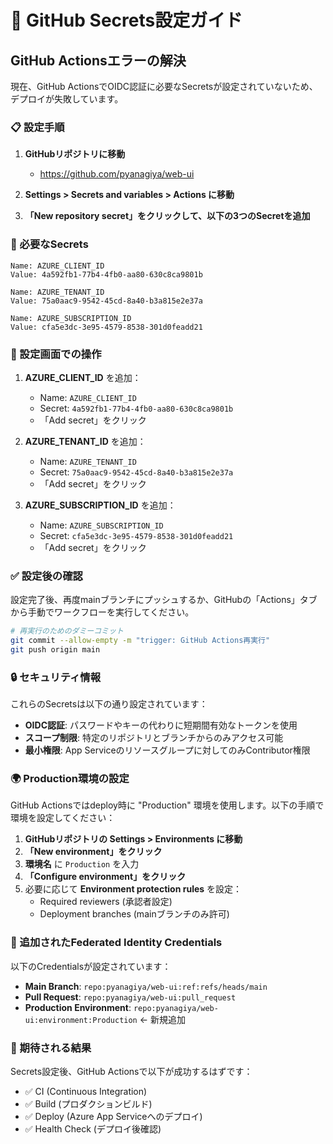 # 🔧 GitHub Secrets設定ガイド

## GitHub Actionsエラーの解決

現在、GitHub ActionsでOIDC認証に必要なSecretsが設定されていないため、デプロイが失敗しています。

### 📋 設定手順

1. **GitHubリポジトリに移動**
   - https://github.com/pyanagiya/web-ui

2. **Settings > Secrets and variables > Actions に移動**

3. **「New repository secret」をクリックして、以下の3つのSecretを追加**

### 🔑 必要なSecrets

```
Name: AZURE_CLIENT_ID
Value: 4a592fb1-77b4-4fb0-aa80-630c8ca9801b
```

```
Name: AZURE_TENANT_ID
Value: 75a0aac9-9542-45cd-8a40-b3a815e2e37a
```

```
Name: AZURE_SUBSCRIPTION_ID
Value: cfa5e3dc-3e95-4579-8538-301d0feadd21
```

### 📸 設定画面での操作

1. **AZURE_CLIENT_ID** を追加：
   - Name: `AZURE_CLIENT_ID`
   - Secret: `4a592fb1-77b4-4fb0-aa80-630c8ca9801b`
   - 「Add secret」をクリック

2. **AZURE_TENANT_ID** を追加：
   - Name: `AZURE_TENANT_ID`
   - Secret: `75a0aac9-9542-45cd-8a40-b3a815e2e37a`
   - 「Add secret」をクリック

3. **AZURE_SUBSCRIPTION_ID** を追加：
   - Name: `AZURE_SUBSCRIPTION_ID`
   - Secret: `cfa5e3dc-3e95-4579-8538-301d0feadd21`
   - 「Add secret」をクリック

### ✅ 設定後の確認

設定完了後、再度mainブランチにプッシュするか、GitHubの「Actions」タブから手動でワークフローを実行してください。

```bash
# 再実行のためのダミーコミット
git commit --allow-empty -m "trigger: GitHub Actions再実行"
git push origin main
```

### 🔒 セキュリティ情報

これらのSecretsは以下の通り設定されています：
- **OIDC認証**: パスワードやキーの代わりに短期間有効なトークンを使用
- **スコープ制限**: 特定のリポジトリとブランチからのみアクセス可能
- **最小権限**: App Serviceのリソースグループに対してのみContributor権限

### 🌍 Production環境の設定

GitHub Actionsではdeploy時に "Production" 環境を使用します。以下の手順で環境を設定してください：

1. **GitHubリポジトリの Settings > Environments に移動**
2. **「New environment」をクリック**
3. **環境名** に `Production` を入力
4. **「Configure environment」をクリック**
5. 必要に応じて **Environment protection rules** を設定：
   - Required reviewers (承認者設定)
   - Deployment branches (mainブランチのみ許可)

### 🔧 追加されたFederated Identity Credentials

以下のCredentialsが設定されています：
- **Main Branch**: `repo:pyanagiya/web-ui:ref:refs/heads/main`
- **Pull Request**: `repo:pyanagiya/web-ui:pull_request`
- **Production Environment**: `repo:pyanagiya/web-ui:environment:Production` ← 新規追加

### 🚀 期待される結果

Secrets設定後、GitHub Actionsで以下が成功するはずです：
- ✅ CI (Continuous Integration)
- ✅ Build (プロダクションビルド)
- ✅ Deploy (Azure App Serviceへのデプロイ)
- ✅ Health Check (デプロイ後確認)

